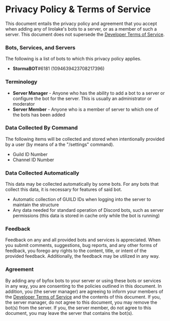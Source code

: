 # Privacy Policy & Terms of Service

This document entails the privacy policy and agreement that you accept when adding any of lirolake's bots to a server, or as a member of such a server. This document does not supersede the [Developer Terms of Service](https://discordapp.com/developers/docs/legal).


### Bots, Services, and Servers
The following is a list of bots to which this privacy policy applies.
* **StormaBOT**#6181 (1094639423708217396)


### Terminology
* **Server Manager** - Anyone who has the ability to add a bot to a server or configure the bot for the server. This is usually an administrator or moderator
* **Server Member** - Anyone who is a member of server to which one of the bots has been added


### Data Collected By Command
The following items will be collected and stored when intentionally provided by a user (by means of a the "/settings" command).
* Guild ID Number
* Channel ID Number


### Data Collected Automatically
This data may be collected automatically by some bots. For any bots that collect this data, it is necessary for features of said bot.
* Automatic collection of GUILD IDs when logging into the server to maintain the structure
* Any data needed for standard operation of Discord bots, such as server permissions (this data is stored in cache only while the bot is running)


### Feedback
Feedback on any and all provided bots and services is appreciated. When you submit comments, suggestions, bug reports, and any other forms of feedback, you forego any rights to the content, title, or intent of the provided feedback. Additionally, the feedback may be utilized in any way.


### Agreement
By adding any of byfox bots to your server or using these bots or services in any way, you are consenting to the policies outlined in this document. In addition, you (the server manager) are agreeing to inform your members of the [Developer Terms of Service](https://discordapp.com/developers/docs/legal) and the contents of this document. If you, the server manager, do not agree to this document, you may remove the bot(s) from the server. If you, the server member, do not agree to this document, you may leave the server that contains the bot(s).
